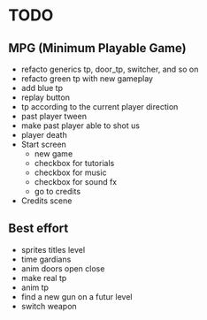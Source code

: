 # TODO

## MPG (Minimum Playable Game)
- refacto generics tp, door_tp, switcher, and so on
- refacto green tp with new gameplay
- add blue tp
- replay button
- tp according to the current player direction
- past player tween
- make past player able to shot us
- player death
- Start screen
  - new game
  - checkbox for tutorials
  - checkbox for music
  - checkbox for sound fx
  - go to credits
- Credits scene

## Best effort
- sprites titles level
- time gardians
- anim doors open close
- make real tp
- anim tp
- find a new gun on a futur level
- switch weapon
